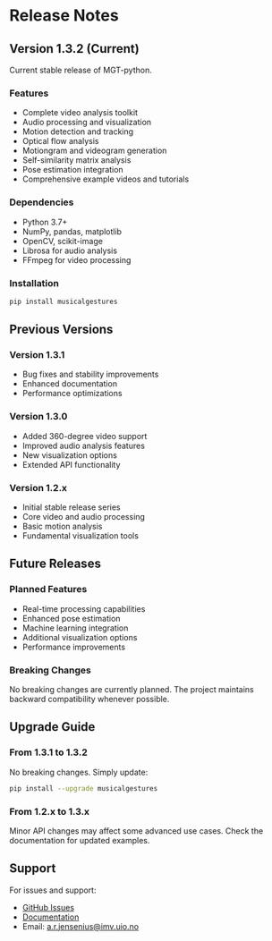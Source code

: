 # Release Notes

## Version 1.3.2 (Current)

Current stable release of MGT-python.

### Features

- Complete video analysis toolkit
- Audio processing and visualization
- Motion detection and tracking
- Optical flow analysis
- Motiongram and videogram generation
- Self-similarity matrix analysis
- Pose estimation integration
- Comprehensive example videos and tutorials

### Dependencies

- Python 3.7+
- NumPy, pandas, matplotlib
- OpenCV, scikit-image
- Librosa for audio analysis
- FFmpeg for video processing

### Installation

```bash
pip install musicalgestures
```

## Previous Versions

### Version 1.3.1

- Bug fixes and stability improvements
- Enhanced documentation
- Performance optimizations

### Version 1.3.0

- Added 360-degree video support
- Improved audio analysis features
- New visualization options
- Extended API functionality

### Version 1.2.x

- Initial stable release series
- Core video and audio processing
- Basic motion analysis
- Fundamental visualization tools

## Future Releases

### Planned Features

- Real-time processing capabilities
- Enhanced pose estimation
- Machine learning integration
- Additional visualization options
- Performance improvements

### Breaking Changes

No breaking changes are currently planned. The project maintains backward compatibility whenever possible.

## Upgrade Guide

### From 1.3.1 to 1.3.2

No breaking changes. Simply update:

```bash
pip install --upgrade musicalgestures
```

### From 1.2.x to 1.3.x

Minor API changes may affect some advanced use cases. Check the documentation for updated examples.

## Support

For issues and support:

- [GitHub Issues](https://github.com/fourMs/MGT-python/issues)
- [Documentation](https://mgt-python.readthedocs.io/)
- Email: a.r.jensenius@imv.uio.no
